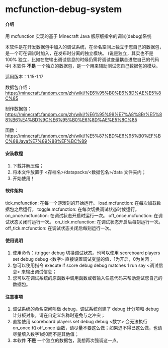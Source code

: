 # mcfunction-debug-system

#### 介绍
用 mcfunction 实现的基于 Minecraft Java 版原版指令的调试(debug)系统

本软件是在开发数据包中加入的调试系统，在命名空间上独立于您自己的数据包，是一个可在调试时加入，在发布时分离的独立模块。
(说是独立，其实也不是 100% 独立，比如在您输出调试信息的时候仍需将调试变量耦合进您自己的代码中)
本软件 **不是** 一个独立的数据包，是一个用来辅助测试您自己数据包的模块。

适用版本：1.15-1.17

数据包介绍：https://minecraft.fandom.com/zh/wiki/%E6%95%B0%E6%8D%AE%E5%8C%85

制作数据包：https://minecraft.fandom.com/zh/wiki/%E6%95%99%E7%A8%8B/%E5%88%B6%E4%BD%9C%E6%95%B0%E6%8D%AE%E5%8C%85

函数：https://minecraft.fandom.com/zh/wiki/%E5%87%BD%E6%95%B0%EF%BC%88Java%E7%89%88%EF%BC%89

#### 安装教程
1.  下载并解压缩；
2.  将本文件放置于 <存档名>/datapacks/<数据包名>/data 文件夹内；
3.  开始使用！

#### 软件架构
tick.mcfunction: 在每一个游戏刻的开始运行。
load.mcfunction: 在每次加载数据包之后运行。
toggle.mcfunction: 在每次切换调试状态时候运行。
on_once.mcfunction: 在调试状态开启时运行一次。
off_once.mcfunction: 在调试状态关闭时运行一次。
on_tick.mcfunction: 在调试状态开启后每刻运行一次。
off_tick.mcfunction: 在调试状态关闭后每刻运行一次。

#### 使用说明
1.  使用命令：/trigger debug 切换调试状态。也可以使用 scoreboard players set debug debug <数字> 直接设置调试变量的值，1为开启，0为关闭；
2.  您可以使用指令 execute if score debug debug matches 1 run say <调试信息> 来输出调试信息；
3.  您可以在调试系统的原函数中调用函数或者输入任意代码来帮助测试您自己的数据包。


#### 注意事项

1.  调试系统的命名空间叫做 debug，调试系统创建了 debug 计分项和 debug 计分板对象，请在自定义名称时避免与之冲突；
2.  直接使用 scoreboard players set debug debug <数字> 会无法执行 on_once 和 off_once 函数，请尽量不要这么做；如果迫不得已这么做，也请尽量填入数字1或0而不是其他值；
3.  本软件 **不是** 一个独立的数据包，我想再次强调这一点。
